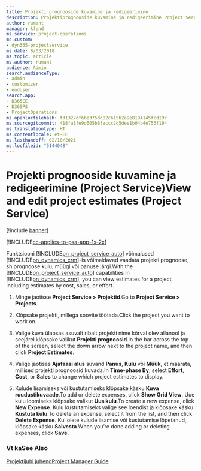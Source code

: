 ```yaml
---
title: Projekti prognooside kuvamine ja redigeerimine
description: Projektiprognooside kuvamine ja redigeerimine Project Service’is
author: rumant
manager: kfend
ms.service: project-operations
ms.custom:
- dyn365-projectservice
ms.date: 8/03/2018
ms.topic: article
ms.author: rumant
audience: Admin
search.audienceType:
- admin
- customizer
- enduser
search.app:
- D365CE
- D365PS
- ProjectOperations
ms.openlocfilehash: f31327df6be375dd82c615b2a9e8194145fcd19c
ms.sourcegitcommit: 418fa1fe9d605b8faccc2d5dee1b04b4e753f194
ms.translationtype: HT
ms.contentlocale: et-EE
ms.lasthandoff: 02/10/2021
ms.locfileid: "5144048"
---
```

# <a name="view-and-edit-project-estimates-project-service"></a><span data-ttu-id="79740-103">Projekti prognooside kuvamine ja redigeerimine (Project Service)</span><span class="sxs-lookup"><span data-stu-id="79740-103">View and edit project estimates (Project Service)</span></span>

[!include [banner](../includes/psa-now-project-operations.md)]

[!INCLUDE[cc-applies-to-psa-app-1x-2x](../includes/cc-applies-to-psa-app-1x-2x.md)]

<span data-ttu-id="79740-104">Funktsiooni [!INCLUDE[pn_project_service_auto](../includes/pn-project-service-auto.md)] võimalused [!INCLUDE[pn_dynamics_crm](../includes/pn-dynamics-crm.md)]-is võimaldavad vaadata projekti prognoose, sh prognoose kulu, müügi või panuse järgi.</span><span class="sxs-lookup"><span data-stu-id="79740-104">With the [!INCLUDE[pn_project_service_auto](../includes/pn-project-service-auto.md)] capabilities in [!INCLUDE[pn_dynamics_crm](../includes/pn-dynamics-crm.md)], you can view estimates for a project, including estimates by cost, sales, or effort.</span></span>  
  
1.  <span data-ttu-id="79740-105">Minge jaotisse **Project Service > Projektid**.</span><span class="sxs-lookup"><span data-stu-id="79740-105">Go to **Project Service > Projects**.</span></span>  
  
2.  <span data-ttu-id="79740-106">Klõpsake projekti, millega soovite töötada.</span><span class="sxs-lookup"><span data-stu-id="79740-106">Click the project you want to work on.</span></span>  
  
3.  <span data-ttu-id="79740-107">Valige kuva ülaosas asuvalt ribalt projekti nime kõrval olev allanool ja seejärel klõpsake valikut **Projekti prognoosid**.</span><span class="sxs-lookup"><span data-stu-id="79740-107">In the bar across the top of the screen, select the down arrow next to the project name, and then click **Project Estimates**.</span></span>  
  
4.  <span data-ttu-id="79740-108">Valige jaotises **Ajafaasi alus** suvand **Panus**, **Kulu** või **Müük**, et määrata, millised projekti prognoosid kuvada.</span><span class="sxs-lookup"><span data-stu-id="79740-108">In **Time-phase By**, select **Effort**, **Cost**, or **Sales** to change which project estimates to display.</span></span>  
  
5.  <span data-ttu-id="79740-109">Kulude lisamiseks või kustutamiseks klõpsake käsku **Kuva ruudustikuvaade**.</span><span class="sxs-lookup"><span data-stu-id="79740-109">To add or delete expenses, click **Show Grid View**.</span></span> <span data-ttu-id="79740-110">Uue kulu loomiseks klõpsake valikut **Uus kulu**.</span><span class="sxs-lookup"><span data-stu-id="79740-110">To create a new expense, click **New Expense**.</span></span> <span data-ttu-id="79740-111">Kulu kustutamiseks valige see loendist ja klõpsake käsku **Kustuta kulu**.</span><span class="sxs-lookup"><span data-stu-id="79740-111">To delete an expense, select it from the list, and then click **Delete Expense**.</span></span> <span data-ttu-id="79740-112">Kui olete kulude lisamise või kustutamise lõpetanud, klõpsake käsku **Salvesta**.</span><span class="sxs-lookup"><span data-stu-id="79740-112">When you’re done adding or deleting expenses, click **Save**.</span></span>  
  
### <a name="see-also"></a><span data-ttu-id="79740-113">Vt ka</span><span class="sxs-lookup"><span data-stu-id="79740-113">See Also</span></span>  
 [<span data-ttu-id="79740-114">Projektijuhi juhend</span><span class="sxs-lookup"><span data-stu-id="79740-114">Project Manager Guide</span></span>](../psa/project-manager-guide.md)
